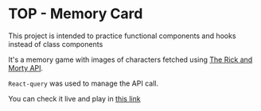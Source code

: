# TOP - Memory Card

This project is intended to practice functional components and hooks instead of class components

It's a memory game with images of characters fetched using [The Rick and Morty API](https://rickandmortyapi.com/).

`React-query` was used to manage the API call.

You can check it live and play in [this link](http://rolckeirnad.github.io/TOP-memory-game)